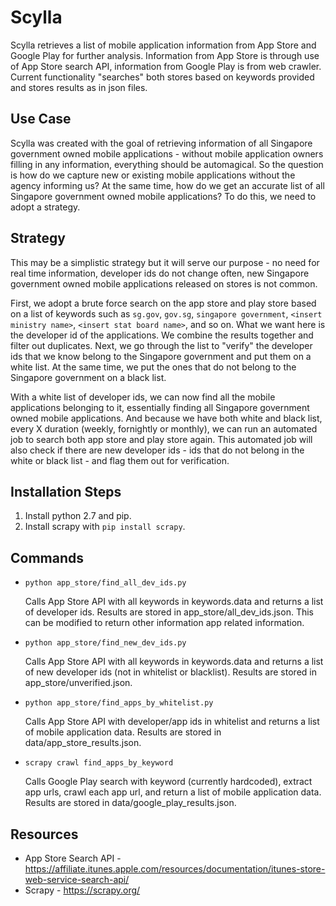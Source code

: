 # Scylla

Scylla retrieves a list of mobile application information from App Store and Google Play for further analysis. Information from App Store is through use of App Store search API, information from Google Play is from web crawler. Current functionality "searches" both stores based on keywords provided and stores results as in json files.

## Use Case

Scylla was created with the goal of retrieving information of all Singapore government owned mobile applications - without mobile application owners filling in any information, everything should be automagical. So the question is how do we capture new or existing mobile applications without the agency informing us? At the same time, how do we get an accurate list of all Singapore government owned mobile applications? To do this, we need to adopt a strategy.

## Strategy

This may be a simplistic strategy but it will serve our purpose - no need for real time information, developer ids do not change often, new Singapore government owned mobile applications released on stores is not common.

First, we adopt a brute force search on the app store and play store based on a list of keywords such as `sg.gov`, `gov.sg`, `singapore government`, `<insert ministry name>`, `<insert stat board name>`, and so on. What we want here is the developer id of the applications. We combine the results together and filter out duplicates. Next, we go through the list to "verify" the developer ids that we know belong to the Singapore government and put them on a white list. At the same time, we put the ones that do not belong to the Singapore government on a black list.

With a white list of developer ids, we can now find all the mobile applications belonging to it, essentially finding all Singapore government owned mobile applications. And because we have both white and black list, every X duration (weekly, fornightly or monthly), we can run an automated job to search both app store and play store again. This automated job will also check if there are new developer ids - ids that do not belong in the white or black list - and flag them out for verification.

## Installation Steps

1. Install python 2.7 and pip.
2. Install scrapy with `pip install scrapy`.

## Commands

- `python app_store/find_all_dev_ids.py`

  Calls App Store API with all keywords in keywords.data and returns a list of developer ids. Results are stored in app_store/all_dev_ids.json. This can be modified to return other information app related information.

- `python app_store/find_new_dev_ids.py`

  Calls App Store API with all keywords in keywords.data and returns a list of new developer ids (not in whitelist or blacklist). Results are stored in app_store/unverified.json.

- `python app_store/find_apps_by_whitelist.py`

  Calls App Store API with developer/app ids in whitelist and returns a list of mobile application data. Results are stored in data/app_store_results.json.

- `scrapy crawl find_apps_by_keyword`

  Calls Google Play search with keyword (currently hardcoded), extract app urls, crawl each app url, and return a list of mobile application data. Results are stored in data/google_play_results.json.

## Resources

- App Store Search API - https://affiliate.itunes.apple.com/resources/documentation/itunes-store-web-service-search-api/
- Scrapy - https://scrapy.org/
